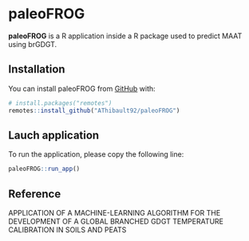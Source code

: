 
<!-- README.md is generated from README.Rmd. Please edit that file -->

# paleoFROG

<!-- badges: start -->
<!-- badges: end -->

**paleoFROG** is a R application inside a R package used to predict MAAT
using brGDGT.

## Installation

You can install paleoFROG from [GitHub](https://github.com/) with:

``` r
# install.packages("remotes")
remotes::install_github("AThibault92/paleoFROG")
```

## Lauch application

To run the application, please copy the following line:

``` r
paleoFROG::run_app()
```

## Reference

APPLICATION OF A MACHINE-LEARNING ALGORITHM FOR THE DEVELOPMENT OF A
GLOBAL BRANCHED GDGT TEMPERATURE CALIBRATION IN SOILS AND PEATS
